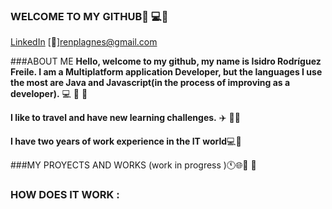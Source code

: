 
### **WELCOME TO MY GITHUB**👋 💻📱

[LinkedIn](https://www.linkedin.com/in/isidro-rodr%C3%ADguez-freile-25156619a/overlay/contact-info/)
[📧]renplagnes@gmail.com


###ABOUT ME 
**Hello, welcome to my github, my name is Isidro Rodríguez Freile. I am a Multiplatform application Developer, but the languages ​​I use the most are Java and Javascript(in the process of improving as a developer).** 💻 📀 💾

**I like to travel and have new learning challenges.** ✈️ 🛄💪

**I have two years of work experience in the IT world**💻📲
<!--
**isidro9494/isidro9494** is a ✨ _special_ ✨ repository because its `README.md` (this file) appears on your GitHub profile.-->


###MY PROYECTS AND WORKS
(work in progress )🕚🌐💼 🔄

### HOW DOES IT WORK :
<!--
Here are some ideas to get you started:

- 🔭 I’m currently working on ...
- 🌱 I’m currently learning ...
- 👯 I’m looking to collaborate on ...
- 🤔 I’m looking for help with ...
- 💬 Ask me about ...
- 📫 How to reach me: ...
- 😄 Pronouns: ...
- ⚡ Fun fact: ...
-->
